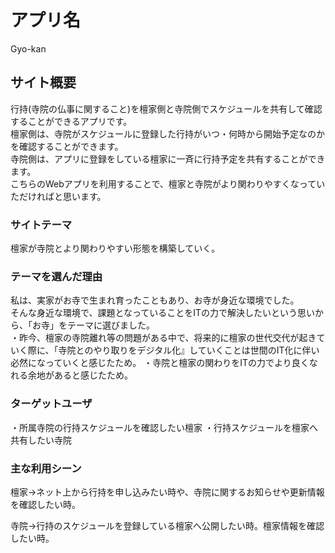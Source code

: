 # アプリ名
Gyo-kan

## サイト概要
行持(寺院の仏事に関すること)を檀家側と寺院側でスケジュールを共有して確認することができるアプリです。<br>
檀家側は、寺院がスケジュールに登録した行持がいつ・何時から開始予定なのかを確認することができます。<br>
寺院側は、アプリに登録をしている檀家に一斉に行持予定を共有することができます。<br>
こちらのWebアプリを利用することで、檀家と寺院がより関わりやすくなっていただければと思います。

### サイトテーマ
檀家が寺院とより関わりやすい形態を構築していく。

### テーマを選んだ理由
私は、実家がお寺で生まれ育ったこともあり、お寺が身近な環境でした。<br>
そんな身近な環境で、課題となっていることをITの力で解決したいという思いから、「お寺」をテーマに選びました。<br>
・昨今、檀家の寺院離れ等の問題がある中で、将来的に檀家の世代交代が起きていく際に、「寺院とのやり取りをデジタル化』していくことは世間のIT化に伴い必然になっていくと感じたため。
・寺院と檀家の関わりをITの力でより良くなれる余地があると感じたため。

### ターゲットユーザ
・所属寺院の行持スケジュールを確認したい檀家
・行持スケジュールを檀家へ共有したい寺院

### 主な利用シーン
檀家→ネット上から行持を申し込みたい時や、寺院に関するお知らせや更新情報を確認したい時。

寺院→行持のスケジュールを登録している檀家へ公開したい時。檀家情報を確認したい時。

